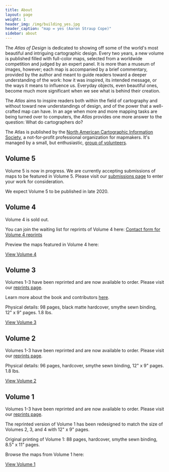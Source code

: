 ```yaml
---
title: About
layout: page
weight: 1
header_img: /img/building_yes.jpg
header_caption: "map = yes (Aaron Straup Cope)"
sidebar: about
---
```


The <em>Atlas of Design</em> is dedicated to showing off some of the world's most beautiful and intriguing cartographic design. Every two years, a new volume is published filled with full-color maps, selected from a worldwide competition and judged by an expert panel. It is more than a museum of images, however; each map is accompanied by a brief commentary, provided by the author and meant to guide readers toward a deeper understanding of the work: how it was inspired, its intended message, or the ways it means to influence us. Everyday objects, even beautiful ones, become much more significant when we see what is behind their creation.

The <em>Atlas</em> aims to inspire readers both within the field of cartography and without toward new understandings of design, and of the power that a well-crafted map can have. In an age when more and more mapping tasks are being turned over to computers, the <em>Atlas</em> provides one more answer to the question: What do cartographers do?

The Atlas is published by the <a href="http://nacis.org">North American Cartographic Information Society</a>, a not-for-profit professional organization for mapmakers. It's managed by a small, but enthusiastic, <a title="Staff" href="http://atlasofdesign.org/about/staff/">group of volunteers</a>.

## Volume 5 

Volume 5 is now in progress. We are currently accepting submissions of maps to be featured in Volume 5. Please visit our [submissions page](/submit) to enter your work for consideration. 

We expect Volume 5 to be published in late 2020. 


## Volume 4

Volume 4 is sold out. 

You can join the waiting list for reprints of Volume 4 here: 
<a href="https://forms.gle/5e4yfBRvRCZUube56" target="_blank" class="button">Contact form for Volume 4 reprints <i class="fa fa-list"></i></a>

Preview the maps featured in Volume 4 here:  <br>

<a class="button" href="http://atlasofdesign.org/four">View Volume 4</a>

## Volume 3

Volumes 1-3 have been reprinted and are now available to order. Please visit our [reprints page](/reprints).

Learn more about the book and contributors [here](/2016/10/16/v3-pre-release/).

Physical details: 98 pages, black matte hardcover, smythe sewn binding, 12" x 9" pages. 1.8 lbs.

<a class="button" href="http://atlasofdesign.org/three">View Volume 3</a>

## Volume 2

Volumes 1-3 have been reprinted and are now available to order. Please visit our [reprints page](/reprints).

Physical details: 96 pages, hardcover, smythe sewn binding, 12" x 9" pages. 1.8 lbs.

<a class="button" href="http://atlasofdesign.org/two">View Volume 2</a>

## Volume 1

Volumes 1-3 have been reprinted and are now available to order. Please visit our [reprints page](/reprints).

The reprinted version of Volume 1 has been redesigned to match the size of Volumes 2, 3, and 4 with 12" x 9" pages.  

Original printing of Volume 1: 88 pages, hardcover, smythe sewn binding, 8.5" x 11" pages.

Browse the maps from Volume 1 here:

<a class="button" href="http://atlasofdesign.org/one">View Volume 1</a>
